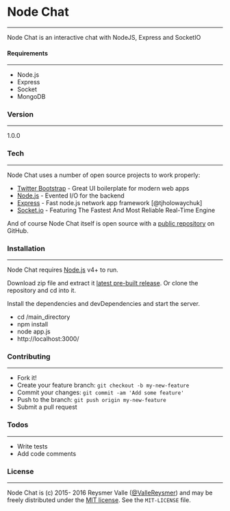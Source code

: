 # Node Chat
***
Node Chat is an interactive chat with NodeJS, Express and SocketIO
#### Requirements
***
  - Node.js 
  - Express
  - Socket
  - MongoDB

### Version
***
1.0.0

### Tech
***

Node Chat uses a number of open source projects to work properly:

* [Twitter Bootstrap] - Great UI boilerplate for modern web apps
* [Node.js] - Evented I/O for the backend
* [Express] - Fast node.js network app framework [@tjholowaychuk]
* [Socket.io] - Featuring The Fastest And Most Reliable Real-Time Engine

And of course Node Chat itself is open source with a [public repository][node-chat]
 on GitHub.
 
 ### Installation
 ***
 
 Node Chat requires [Node.js](https://nodejs.org/) v4+ to run.
 
 Download zip file and extract it [latest pre-built release](https://github.com/reysmerwvr/chat_nodejs_mongodb). Or clone the repository and cd into it.
 
 Install the dependencies and devDependencies and start the server.
 
 - cd /main_directory
 - npm install
 - node app.js
 - http://localhost:3000/
 
 ### Contributing
 ***
 - Fork it!
 - Create your feature branch:  `git checkout -b my-new-feature`
 - Commit your changes: `git commit -am 'Add some feature'`
 - Push to the branch: `git push origin my-new-feature`
 - Submit a pull request
 
 ### Todos
 ***
  - Write tests
  - Add code comments
 
 ### License
 ***
 Node Chat is (c) 2015- 2016 Reysmer Valle ([@ValleReysmer]) and may be freely distributed under the [MIT license](https://github.com/reysmerwvr/chat_nodejs_mongodb/blob/master/LICENSE.md). See the `MIT-LICENSE` file.
 
 [//]: # (These are reference links used in the body of this note and get stripped out when the markdown processor does its job. There is no need to format nicely because it shouldn't be seen. Thanks SO - http://stackoverflow.com/questions/4823468/store-comments-in-markdown-syntax)
 
[node-chat]:https://github.com/reysmerwvr/chat_nodejs_mongodb
[git-repo-url]:https://github.com/reysmerwvr/chat_nodejs_mongodb.git
[Node.js]:http://nodejs.org
[Twitter Bootstrap]:http://twitter.github.com/bootstrap/
[Socket.io]:http://socket.io/
[@ValleReysmer]:http://twitter.com/ValleReysmer
[Express]:http://expressjs.com
    
